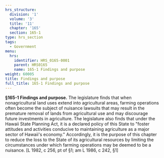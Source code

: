 ```yaml
---
hrs_structure:
  division: '1'
  volume: '3'
  title: '11'
  chapter: '165'
  section: 165-1
type: hrs_section
tags:
  - Government
menu:
  hrs:
    identifier: HRS_0165-0001
    parent: HRS0165
    name: 165-1 Findings and purpose
weight: 60005
title: Findings and purpose
full_title: 165-1 Findings and purpose
---
```

**§165-1 Findings and purpose.** The legislature finds that when nonagricultural land uses extend into agricultural areas, farming operations often become the subject of nuisance lawsuits that may result in the premature removal of lands from agricultural use and may discourage future investments in agriculture. The legislature also finds that under the Hawaii State Planning Act, it is a declared policy of this State to "foster attitudes and activities conducive to maintaining agriculture as a major sector of Hawaii's economy." Accordingly, it is the purpose of this chapter to reduce the loss to the State of its agricultural resources by limiting the circumstances under which farming operations may be deemed to be a nuisance. [L 1982, c 256, pt of §1; am L 1986, c 242, §1]